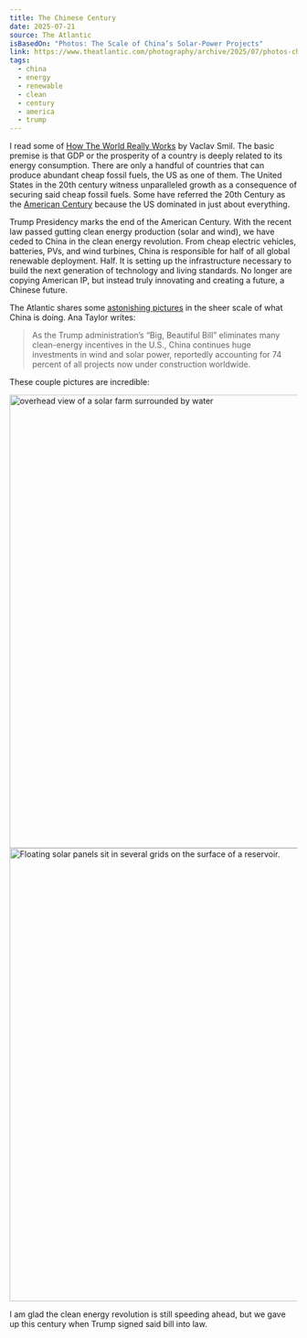 ```yaml
---
title: The Chinese Century
date: 2025-07-21
source: The Atlantic
isBasedOn: "Photos: The Scale of China’s Solar-Power Projects"
link: https://www.theatlantic.com/photography/archive/2025/07/photos-china-solar-power-energy/683488/?gift=4Zru9TENS_XSTZPABzJJ2kCE6Fb-nlpjURSwXsZz4CE&utm_source=copy-link&utm_medium=social&utm_campaign=share
tags:
  - china
  - energy
  - renewable
  - clean
  - century
  - america
  - trump
---
```

I read some of [How The World Really Works](https://bookshop.org/p/books/how-the-world-really-works-the-science-behind-how-we-got-here-and-where-we-re-going-vaclav-smil/18154510) by Vaclav Smil. The basic premise is that GDP or the prosperity of a country is deeply related to its energy consumption. There are only a handful of countries that can produce abundant cheap fossil fuels, the US as one of them. The United States in the 20th century witness unparalleled growth as a consequence of securing said cheap fossil fuels. Some have referred the 20th Century as the [American Century](https://en.wikipedia.org/wiki/American_Century) because the US dominated in just about everything. 

Trump Presidency marks the end of the American Century. With the recent law passed gutting clean energy production (solar and wind), we have ceded to China in the clean energy revolution. From cheap electric vehicles, batteries, PVs, and wind turbines, China is responsible for half of all global renewable deployment. Half. It is setting up the infrastructure necessary to build the next generation of technology and living standards. No longer are copying American IP, but instead truly innovating and creating a future, a Chinese future.

The Atlantic shares some [astonishing pictures](https://www.theatlantic.com/photography/archive/2025/07/photos-china-solar-power-energy/683488/?gift=4Zru9TENS_XSTZPABzJJ2kCE6Fb-nlpjURSwXsZz4CE&utm_source=copy-link&utm_medium=social&utm_campaign=share) in the sheer scale of what China is doing. Ana Taylor writes: 

>As the Trump administration’s “Big, Beautiful Bill” eliminates many clean-energy incentives in the U.S., China continues huge investments in wind and solar power, reportedly accounting for 74 percent of all projects now under construction worldwide.

These couple pictures are incredible: 
<div class="embed-container">
<img src="https://kottke.org/cdn-cgi/image/format=auto,fit=scale-down,width=1200,metadata=none/plus/misc/images/china-solar-02.jpg" srcset="https://kottke.org/cdn-cgi/image/format=auto,fit=scale-down,width=1200,metadata=none/plus/misc/images/china-solar-02.jpg" sizes="(max-width: 500px) 500px, 1200px" loading="lazy" width="1300" height="793" border="0" alt="overhead view of a solar farm surrounded by water" class="medium-zoom-image">
</div>

<div class="embed-container">
<img src="https://cdn.theatlantic.com/thumbor/uEbEAuMSJvXOpMqEIZCCSSsy39Y=/0x0:3804x2536/1856x1238/media/img/posts/2025/07/a09_G_2151681013/original.jpg" srcset="https://cdn.theatlantic.com/thumbor/uEbEAuMSJvXOpMqEIZCCSSsy39Y=/0x0:3804x2536/1856x1238/media/img/posts/2025/07/a09_G_2151681013/original.jpg" sizes="(max-width: 500px) 500px, 1200px" loading="lazy" width="1300" height="793" border="0" alt="Floating solar panels sit in several grids on the surface of a reservoir." class="medium-zoom-image"
</div>

I am glad the clean energy revolution is still speeding ahead, but we gave up this century when Trump signed said bill into law.
